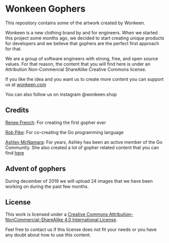 # Wonkeen Gophers

This repository contains some of the artwork created by Wonkeen.

Wonkeen is a new clothing brand by and for engineers. When we started this project some months ago, we decided to start creating unique products for developers and we 
believe that gophers are the perfect first approach for that.

We are a group of software engineers with strong, free, and open source values. For that reason, the content that you will find here is under an Attribution Non-Commercial ShareAlike Creative Commons license. 

If you like the idea and you want us to create more content you can support us at [wonkeen.com](https://wonkeen.com)

You can also follow us on instagram @wonkeen.shop

## Credits

[Renee French](http://reneefrench.blogspot.com/): For creating the first gopher ever

[Rob Pike](http://herpolhode.com/rob/): For co-creating the Go programming language

[Ashley McNamara](https://medium.com/@ashleymcnamara): For years, Ashley has been an active member of the Go Community. She also created a lot of gopher related content that you can find [here](https://github.com/ashleymcnamara/gophers)

## Advent of gophers

During december of 2019 we will upload 24 images that we have been working on during the past few months.

## License

This work is licensed under a [Creative Commons Attribution-NonCommercial-ShareAlike 4.0 International License](http://creativecommons.org/licenses/by-nc-sa/4.0/).

Feel free to contact us if this license does not fit your needs or you have any doubt about how to use this content.
